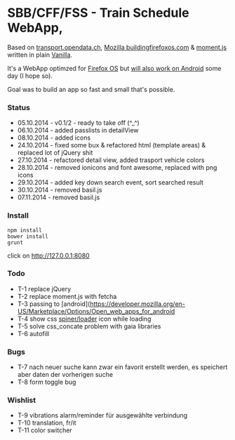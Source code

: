 # SBB/CFF/FSS - Train Schedule WebApp, 

Based on [transport.opendata.ch](http://transport.opendata.ch), [Mozilla buildingfirefoxos.com](http://buildingfirefoxos.com/building-blocks) & [moment.js](http://momentjs.com) written in plain [Vanilla](http://gomakethings.com/ditching-jquery-for-vanilla-js/).

It's a WebApp optimzed for [Firefox OS](https://www.mozilla.org/de/firefox/os/) but [will also work on Android](https://hacks.mozilla.org/2014/06/firefox-os-apps-run-on-android/) some day (I hope so).

Goal was to build an app so fast and small that's possible.


### Status

* 05.10.2014 - v0.1/2 - ready to take off (^_^) 
* 06.10.2014 - added passlists in detailView
* 08.10.2014 - added icons
* 24.10.2014 - fixed some bux & refactored html (template areas) & replaced lot of jQuery shit
* 27.10.2014 - refactored detail view, added trasport vehicle colors
* 28.10.2014 - removed ionicons and font awesome, replaced with png icons
* 29.10.2014 - added key down search event, sort searched result
* 30.10.2014 - removed basil.js
* 07.11.2014 - removed basil.js

### Install

```
npm install
bower install
grunt
```
click on http://127.0.0.1:8080

### Todo

* T-1 replace jQuery
* T-2 replace moment.js with fetcha
* T-3 passing to [android](https://developer.mozilla.org/en-US/Marketplace/Options/Open_web_apps_for_android
* T-4 show css [spiner/loader](http://projects.lukehaas.me/css-loaders/) icon while loading
* T-5 solve css_concate problem with gaia libraries
* T-6 autofill

### Bugs

* T-7 nach neuer suche kann zwar ein favorit erstellt werden, es speichert aber daten der vorherigen suche
* T-8 form toggle bug

### Wishlist

* T-9 vibrations alarm/reminder für ausgewählte verbindung
* T-10 translation, fr/it
* T-11 color switcher

